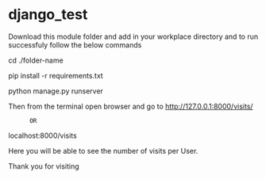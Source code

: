 # django_test

Download this module folder and add in your workplace directory and to run successfuly follow the below commands 



cd ./folder-name
  
  
pip install -r requirements.txt
  
  
  
python manage.py runserver
  
  
  
  
Then from the terminal open browser and go to 
  http://127.0.0.1:8000/visits/
  
          OR 
          
          
  localhost:8000/visits
  
  
  
Here you will be able to see the number of visits per User.
  
  
  
  
Thank you for visiting 
